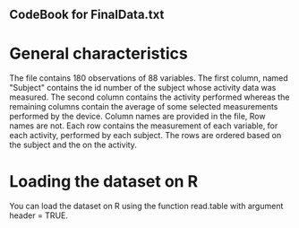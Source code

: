 ## CodeBook for FinalData.txt
# General characteristics
The file contains 180 observations of 88 variables. The first column, named "Subject" contains the
id number of the subject whose activity data was measured.
The second column contains the activity performed whereas the remaining columns contain the average of some 
selected measurements performed by the device.
Column names are provided in the file, Row names are not.
Each row contains the measurement of each variable, for each activity, performed by each subject.
The rows are ordered based on the subject and the on the activity.
# Loading the dataset on R
You can load the dataset on R using the function read.table with argument header = TRUE.

